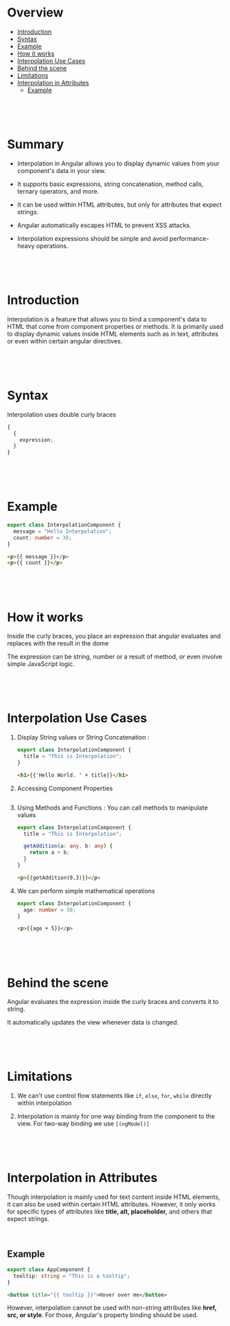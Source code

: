 # Overview

- [Introduction](#introduction)
- [Syntax](#syntax)
- [Example](#example)
- [How it works](#how-it-works)
- [Interpolation Use Cases](#interpolation-use-cases)
- [Behind the scene](#behind-the-scene)
- [Limitations](#limitations)
- [Interpolation in Attributes](#interpolation-in-attributes)
  - [Example](#example-1)

&nbsp;

&nbsp;

# Summary

- Interpolation in Angular allows you to display dynamic values from your component's data in your view.

- It supports basic expressions, string concatenation, method calls, ternary operators, and more.

- It can be used within HTML attributes, but only for attributes that expect strings.

- Angular automatically escapes HTML to prevent XSS attacks.

- Interpolation expressions should be simple and avoid performance-heavy operations.

&nbsp;

&nbsp;

# Introduction

Interpolation is a feature that allows you to bind a component's data to HTML that come from component properties or methods. It is primarily used to display dynamic values inside HTML elements such as in text, attributes or even within certain angular directives.

&nbsp;

&nbsp;

# Syntax

Interpolation uses double curly braces

```ts
{
  {
    expression;
  }
}
```

&nbsp;

&nbsp;

# Example

```ts
export class InterpolationComponent {
  message = "Hello Interpolation";
  count: number = 30;
}
```

```html
<p>{{ message }}</p>
<p>{{ count }}</p>
```

&nbsp;

&nbsp;

# How it works

Inside the curly braces, you place an expression that angular evaluates and replaces with the result in the dome

The expression can be string, number or a result of method, or even involve simple JavaScript logic.

&nbsp;

&nbsp;

# Interpolation Use Cases

1. Display String values or String Concatenation :

   ```ts
   export class InterpolationComponent {
     title = "This is Interpolation";
   }
   ```

   ```html
   <h1>{{'Hello World. ' + title}}</h1>
   ```

2. Accessing Component Properties

   ```html

   ```

3. Using Methods and Functions : You can call methods to manipulate values

   ```ts
   export class InterpolationComponent {
     title = "This is Interpolation";

     getAddition(a: any, b: any) {
       return a + b;
     }
   }
   ```

   ```html
   <p>{{getAddition(9,3)}}</p>
   ```

4. We can perform simple mathematical operations

   ```ts
   export class InterpolationComponent {
     age: number = 50;
   }
   ```

   ```html
   <p>{{age + 5}}</p>
   ```

&nbsp;

&nbsp;

# Behind the scene

Angular evaluates the expression inside the curly braces and converts it to string.

It automatically updates the view whenever data is changed.

&nbsp;

&nbsp;

# Limitations

1. We can't use control flow statements like `if`, `else`, `for`, `while` directly within interpolation

2. Interpolation is mainly for one way binding from the component to the view. For two-way binding we use `[(ngModel)]`

&nbsp;

&nbsp;

# Interpolation in Attributes

Though interpolation is mainly used for text content inside HTML elements, it can also be used within certain HTML attributes. However, it only works for specific types of attributes like **title, alt, placeholder,** and others that expect strings.

&nbsp;

## Example

```ts
export class AppComponent {
  tooltip: string = "This is a tooltip";
}
```

```html
<button title="{{ tooltip }}">Hover over me</button>
```

However, interpolation cannot be used with non-string attributes like **href, src, or style**. For those, Angular's property binding should be used.

&nbsp;

&nbsp;

&nbsp;
